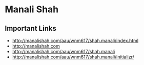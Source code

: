 # Manali Shah

## Important Links

- http://manalishah.com/aau/wnm617/shah.manali/index.html   
- http://manalishah.com  
- http://manalishah.com/aau/wnm617/shah.manali    
- http://manalishah.com/aau/wnm617/shah.manali/initializr/    

